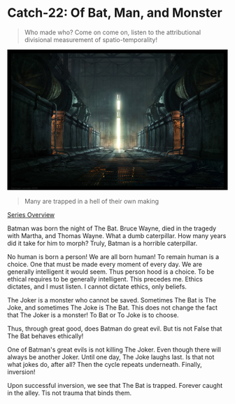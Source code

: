 # Catch-22: Of Bat, Man, and Monster

> Who made who? Come on come on, listen to the attributional divisional measurement of spatio-temporality!

![anomalous apocalyptic landscaping](/docs/catch_22/images/of_bat_man_and_monster_banner.jpg)
> Many are trapped in a hell of their own making

[Series Overview](https://medium.com/@bankoga/catch-22-overview-of-an-anthological-pedestal-66458dfb5c1d)

Batman was born the night of The Bat. Bruce Wayne, died in the tragedy with Martha, and Thomas Wayne. What a dumb caterpillar. How many years did it take for him to morph? Truly, Batman is a horrible caterpillar.

No human is born a person! We are all born human! To remain human is a choice. One that must be made every moment of every day. We are generally intelligent it would seem. Thus person hood is a choice. To be ethical requires to be generally intelligent. This precedes me. Ethics dictates, and I must listen. I cannot dictate ethics, only beliefs.

The Joker is a monster who cannot be saved. Sometimes The Bat is The Joke, and sometimes The Joke is The Bat. This does not change the fact that The Joker is a monster! To Bat or To Joke is to choose.

Thus, through great good, does Batman do great evil. But tis not False that The Bat behaves ethically!

One of Batman's great evils is not killing The Joker. Even though there will always be another Joker. Until one day, The Joke laughs last. Is that not what jokes do, after all? Then the cycle repeats underneath. Finally, inversion!

Upon successful inversion, we see that The Bat is trapped. Forever caught in the alley. Tis not trauma that binds them.
